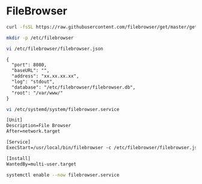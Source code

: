 # FileBrowser

```sh
curl -fsSL https://raw.githubusercontent.com/filebrowser/get/master/get.sh | bash
```


```sh
mkdir -p /etc/filebrowser
```

  
```sh
vi /etc/filebrowser/filebrowser.json
```


```txt
{
  "port": 8080,
  "baseURL": "",
  "address": "xx.xx.xx.xx",
  "log": "stdout",
  "database": "/etc/filebrowser/filebrowser.db",
  "root": "/var/www/"
}
```


```sh
vi /etc/systemd/system/filebrowser.service
```


```txt
[Unit]
Description=File Browser
After=network.target

[Service]
ExecStart=/usr/local/bin/filebrowser -c /etc/filebrowser/filebrowser.json

[Install]
WantedBy=multi-user.target
```

  
```sh
systemctl enable --now filebrowser.service
```
